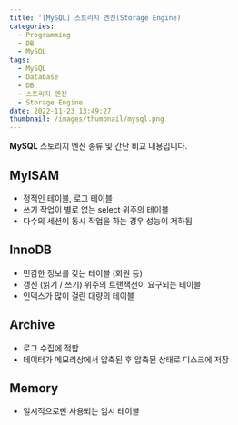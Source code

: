 ```yaml
---
title: '[MySQL] 스토리지 엔진(Storage Engine)'
categories:
  - Programming
  - DB
  - MySQL
tags:
  - MySQL
  - Database
  - DB
  - 스토리지 엔진
  - Storage Engine
date: 2022-11-23 13:49:27
thumbnail: /images/thumbnail/mysql.png
---
```


**MySQL** 스토리지 엔진 종류 및 간단 비교 내용입니다.

## MyISAM

- 정적인 테이블, 로그 테이블
- 쓰기 작업이 별로 없는 select 위주의 테이블
- 다수의 세션이 동시 작업을 하는 경우 성능이 저하됨

## InnoDB

- 민감한 정보를 갖는 테이블 (회원 등)
- 갱신 (읽기 / 쓰기) 위주의 트랜잭션이 요구되는 테이블
- 인덱스가 많이 걸린 대량의 테이블

## Archive

- 로그 수집에 적합
- 데이터가 메모리상에서 압축된 후 압축된 상태로 디스크에 저장

## Memory

- 일시적으로만 사용되는 임시 테이블
